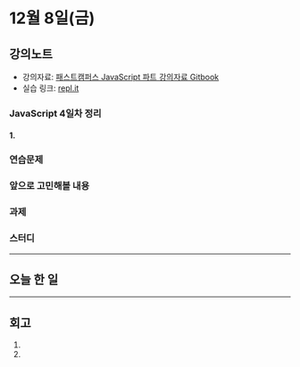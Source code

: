 # 12월 8일(금)

## 강의노트

- 강의자료: [패스트캠퍼스 JavaScript 파트 강의자료 Gitbook](https://javascript-fds.netlify.com/)
- 실습 링크: [repl.it](repl.it/languages/babel)

### JavaScript 4일차 정리

#### 1. 

### 연습문제

### 앞으로 고민해볼 내용

### 과제

### 스터디

***

## 오늘 한 일

***

## 회고

1. 

2. 